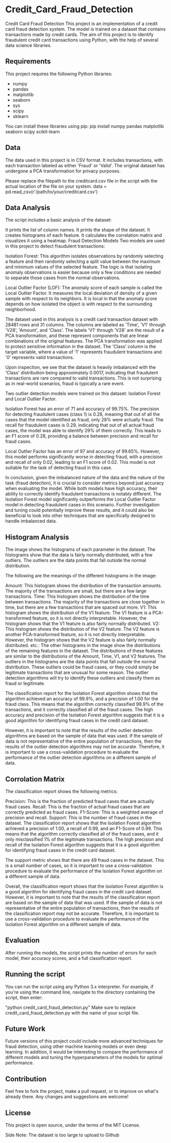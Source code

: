 # Credit_Card_Fraud_Detection
Credit Card Fraud Detection
This project is an implementation of a credit card fraud detection system. The model is trained on a dataset that contains transactions made by credit cards. The aim of this project is to identify fraudulent credit card transactions using Python, with the help of several data science libraries.

## Requirements
This project requires the following Python libraries:

- numpy
- pandas
- matplotlib
- seaborn
- sys
- scipy
- sklearn

You can install these libraries using pip:
pip install numpy pandas matplotlib seaborn scipy scikit-learn

## Data
The data used in this project is in CSV format. It includes transactions, with each transaction labeled as either 'Fraud' or 'Valid'. The original dataset has undergone a PCA transformation for privacy purposes.

Please replace the filepath to the creditcard.csv file in the script with the actual location of the file on your system.
data = pd.read_csv(r'/path/to/your/creditcard.csv')

## Data Analysis
The script includes a basic analysis of the dataset:

It prints the list of column names.
It prints the shape of the dataset.
It creates histograms of each feature.
It calculates the correlation matrix and visualizes it using a heatmap.
Fraud Detection Models
Two models are used in this project to detect fraudulent transactions:

Isolation Forest: This algorithm isolates observations by randomly selecting a feature and then randomly selecting a split value between the maximum and minimum values of the selected feature. The logic is that isolating anomaly observations is easier because only a few conditions are needed to separate those cases from the normal observations.

Local Outlier Factor (LOF): The anomaly score of each sample is called the Local Outlier Factor. It measures the local deviation of density of a given sample with respect to its neighbors. It is local in that the anomaly score depends on how isolated the object is with respect to the surrounding neighborhood.

The dataset used in this analysis is a credit card transaction dataset with 28481 rows and 31 columns. The columns are labeled as 'Time', 'V1' through 'V28', 'Amount', and 'Class'. The labels 'V1' through 'V28' are the result of a PCA transformation, and these represent components that are linear combinations of the original features. The PCA transformation was applied to protect sensitive information in the dataset. The 'Class' column is the target variable, where a value of '1' represents fraudulent transactions and '0' represents valid transactions.

Upon inspection, we see that the dataset is heavily imbalanced with the 'Class' distribution being approximately 0.0017, indicating that fraudulent transactions are rare compared to valid transactions. This is not surprising as in real-world scenarios, fraud is typically a rare event.

Two outlier detection models were trained on this dataset: Isolation Forest and Local Outlier Factor.

Isolation Forest has an error of 71 and accuracy of 99.75%. The precision for detecting fraudulent cases (class 1) is 0.28, meaning that out of all the cases that the model identified as fraud, only 28% were actually fraud. The recall for fraudulent cases is 0.29, indicating that out of all actual fraud cases, the model was able to identify 29% of them correctly. This leads to an F1 score of 0.28, providing a balance between precision and recall for fraud cases.

Local Outlier Factor has an error of 97 and accuracy of 99.65%. However, this model performs significantly worse in detecting fraud, with a precision and recall of only 0.02, leading to an F1 score of 0.02. This model is not suitable for the task of detecting fraud in this case.

In conclusion, given the imbalanced nature of the data and the nature of the task (fraud detection), it is crucial to consider metrics beyond just accuracy when evaluating the model. While both models have high accuracy, their ability to correctly identify fraudulent transactions is notably different. The Isolation Forest model significantly outperforms the Local Outlier Factor model in detecting fraudulent cases in this scenario. Further investigation and tuning could potentially improve these results, and it could also be beneficial to look into other techniques that are specifically designed to handle imbalanced data.

## Histogram Analysis
The image shows the histograms of each parameter in the dataset. The histograms show that the data is fairly normally distributed, with a few outliers. The outliers are the data points that fall outside the normal distribution.

The following are the meanings of the different histograms in the image:

Amount: This histogram shows the distribution of the transaction amounts. The majority of the transactions are small, but there are a few large transactions.
Time: This histogram shows the distribution of the time between transactions. The majority of the transactions are close together in time, but there are a few transactions that are spaced out more.
V1: This histogram shows the distribution of the V1 feature. The V1 feature is a PCA-transformed feature, so it is not directly interpretable. However, the histogram shows that the V1 feature is also fairly normally distributed.
V2: This histogram shows the distribution of the V2 feature. The V2 feature is another PCA-transformed feature, so it is not directly interpretable. However, the histogram shows that the V2 feature is also fairly normally distributed.
etc.: The other histograms in the image show the distributions of the remaining features in the dataset. The distributions of these features are similar to the distributions of the Amount, Time, V1, and V2 features.
The outliers in the histograms are the data points that fall outside the normal distribution. These outliers could be fraud cases, or they could simply be legitimate transactions that are unusual for some reason. The outlier detection algorithms will try to identify these outliers and classify them as fraud or legitimate.

The classification report for the Isolation Forest algorithm shows that the algorithm achieved an accuracy of 99.9%, and a precision of 1.00 for the fraud class. This means that the algorithm correctly classified 99.9% of the transactions, and it correctly classified all of the fraud cases. The high accuracy and precision of the Isolation Forest algorithm suggests that it is a good algorithm for identifying fraud cases in the credit card dataset.

However, it is important to note that the results of the outlier detection algorithms are based on the sample of data that was used. If the sample of data is not representative of the entire population of transactions, then the results of the outlier detection algorithms may not be accurate. Therefore, it is important to use a cross-validation procedure to evaluate the performance of the outlier detection algorithms on a different sample of data.

## Corrolation Matrix
The classification report shows the following metrics:

Precision: This is the fraction of predicted fraud cases that are actually fraud cases.
Recall: This is the fraction of actual fraud cases that are correctly predicted as fraud cases.
F1-Score: This is a weighted average of precision and recall.
Support: This is the number of fraud cases in the dataset.
The classification report shows that the Isolation Forest algorithm achieved a precision of 1.00, a recall of 0.99, and an F1-Score of 0.99. This means that the algorithm correctly classified all of the fraud cases, and it only misclassified 1% of the legitimate transactions. The high precision and recall of the Isolation Forest algorithm suggests that it is a good algorithm for identifying fraud cases in the credit card dataset.

The support metric shows that there are 49 fraud cases in the dataset. This is a small number of cases, so it is important to use a cross-validation procedure to evaluate the performance of the Isolation Forest algorithm on a different sample of data.

Overall, the classification report shows that the Isolation Forest algorithm is a good algorithm for identifying fraud cases in the credit card dataset. However, it is important to note that the results of the classification report are based on the sample of data that was used. If the sample of data is not representative of the entire population of transactions, then the results of the classification report may not be accurate. Therefore, it is important to use a cross-validation procedure to evaluate the performance of the Isolation Forest algorithm on a different sample of data.

## Evaluation
After running the models, the script prints the number of errors for each model, their accuracy scores, and a full classification report.

## Running the script
You can run the script using any Python 3.x interpreter. For example, if you're using the command line, navigate to the directory containing the script, then enter:

"python credit_card_fraud_detection.py"
Make sure to replace credit_card_fraud_detection.py with the name of your script file.

## Future Work
Future versions of this project could include more advanced techniques for fraud detection, using other machine learning models or even deep learning. In addition, it would be interesting to compare the performance of different models and tuning the hyperparameters of the models for optimal performance.

## Contribution
Feel free to fork the project, make a pull request, or to improve on what's already there. Any changes and suggestions are welcome!

## License
This project is open source, under the terms of the MIT License.

Side Note: The dataset is too large to upload to Github
